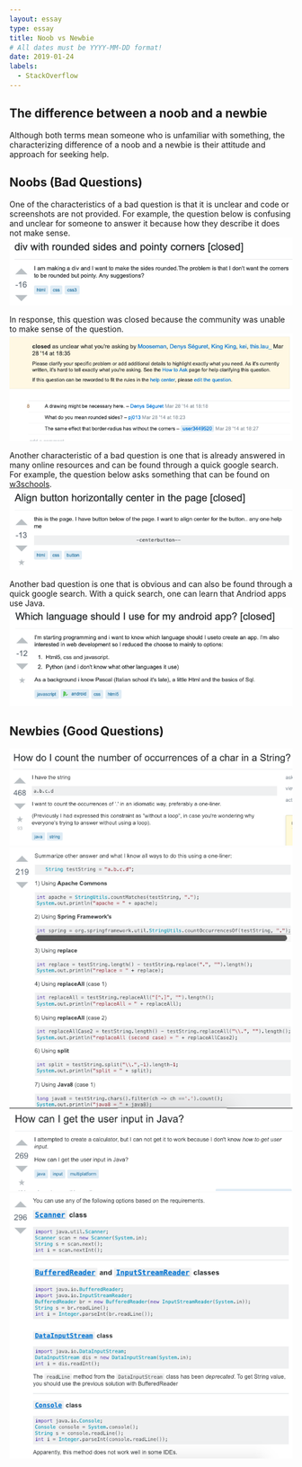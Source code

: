 ```yaml
---
layout: essay
type: essay
title: Noob vs Newbie
# All dates must be YYYY-MM-DD format!
date: 2019-01-24
labels:
  - StackOverflow
---
```


##  The difference between a noob and a newbie
Although both terms mean someone who is unfamiliar with something, the characterizing difference of a noob and a newbie is their attitude and approach for seeking help.

## Noobs (Bad Questions)
One of the characteristics of a bad question is that it is unclear and code or screenshots are not provided.
For example, the question below is confusing and unclear for someone to answer it because how they describe it does not make sense. 
<img class="ui left floated image" src="../images/questions/bq1.png">

In response, this question was closed because the community was unable to make sense of the question.
<img class="ui left floated image" src="../images/questions/bq1a.png">

Another characteristic of a bad question is one that is already answered in many online resources and can be found through a quick google search. For example, the question below asks something that can be found on [w3schools](https://www.w3schools.com/w3css/w3css_display.asp). 
<img class="ui left floated image" src="../images/questions/bq2.png">

Another bad question is one that is obvious and can also be found through a quick google search. With a quick search, one can learn that Andriod apps use Java. 
<img class="ui left floated image" src="../images/questions/bq3.png">

## Newbies (Good Questions)
<img class="ui left floated image" src="../images/questions/gq1.png">
<img class="ui left floated image" src="../images/questions/gq1a.png">
<img class="ui left floated image" src="../images/questions/gq2.png">
<img class="ui left floated image" src="../images/questions/gq2a.png">



